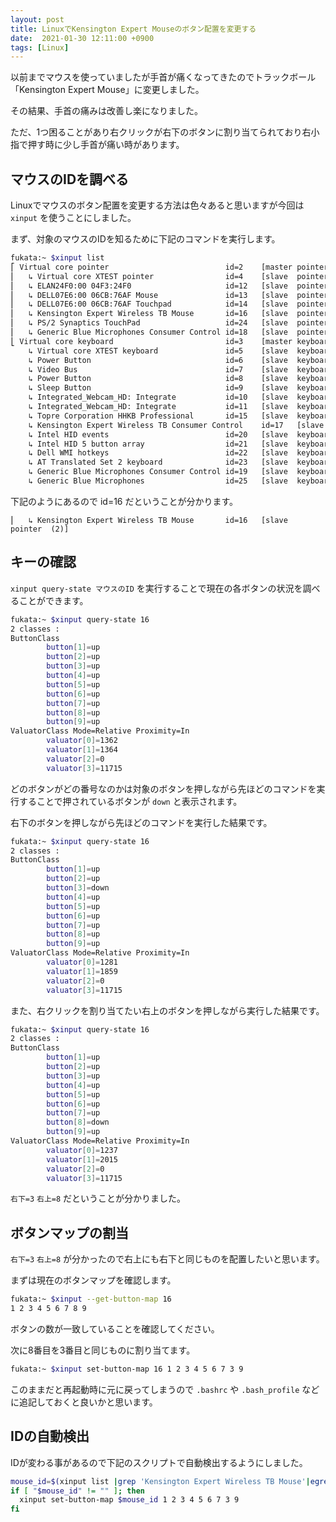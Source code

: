 ```yaml
---
layout: post
title: LinuxでKensington Expert Mouseのボタン配置を変更する 
date:  2021-01-30 12:11:00 +0900
tags: [Linux]
---
```


以前までマウスを使っていましたが手首が痛くなってきたのでトラックボール「Kensington Expert Mouse」に変更しました。

その結果、手首の痛みは改善し楽になりました。

ただ、1つ困ることがあり右クリックが右下のボタンに割り当てられており右小指で押す時に少し手首が痛い時があります。

## マウスのIDを調べる 

Linuxでマウスのボタン配置を変更する方法は色々あると思いますが今回は `xinput` を使うことにしました。

まず、対象のマウスのIDを知るために下記のコマンドを実行します。

```bash
fukata:~ $xinput list
⎡ Virtual core pointer                          id=2    [master pointer  (3)]
⎜   ↳ Virtual core XTEST pointer                id=4    [slave  pointer  (2)]
⎜   ↳ ELAN24F0:00 04F3:24F0                     id=12   [slave  pointer  (2)]
⎜   ↳ DELL07E6:00 06CB:76AF Mouse               id=13   [slave  pointer  (2)]
⎜   ↳ DELL07E6:00 06CB:76AF Touchpad            id=14   [slave  pointer  (2)]
⎜   ↳ Kensington Expert Wireless TB Mouse       id=16   [slave  pointer  (2)]
⎜   ↳ PS/2 Synaptics TouchPad                   id=24   [slave  pointer  (2)]
⎜   ↳ Generic Blue Microphones Consumer Control id=18   [slave  pointer  (2)]
⎣ Virtual core keyboard                         id=3    [master keyboard (2)]
    ↳ Virtual core XTEST keyboard               id=5    [slave  keyboard (3)]
    ↳ Power Button                              id=6    [slave  keyboard (3)]
    ↳ Video Bus                                 id=7    [slave  keyboard (3)]
    ↳ Power Button                              id=8    [slave  keyboard (3)]
    ↳ Sleep Button                              id=9    [slave  keyboard (3)]
    ↳ Integrated_Webcam_HD: Integrate           id=10   [slave  keyboard (3)]
    ↳ Integrated_Webcam_HD: Integrate           id=11   [slave  keyboard (3)]
    ↳ Topre Corporation HHKB Professional       id=15   [slave  keyboard (3)]
    ↳ Kensington Expert Wireless TB Consumer Control    id=17   [slave  keyboard (3)]
    ↳ Intel HID events                          id=20   [slave  keyboard (3)]
    ↳ Intel HID 5 button array                  id=21   [slave  keyboard (3)]
    ↳ Dell WMI hotkeys                          id=22   [slave  keyboard (3)]
    ↳ AT Translated Set 2 keyboard              id=23   [slave  keyboard (3)]
    ↳ Generic Blue Microphones Consumer Control id=19   [slave  keyboard (3)]
    ↳ Generic Blue Microphones                  id=25   [slave  keyboard (3)]
```

下記のようにあるので id=16 だということが分かります。

```
⎜   ↳ Kensington Expert Wireless TB Mouse       id=16   [slave  pointer  (2)]
```

## キーの確認

`xinput query-state マウスのID` を実行することで現在の各ボタンの状況を調べることができます。

```bash
fukata:~ $xinput query-state 16
2 classes :
ButtonClass
        button[1]=up
        button[2]=up
        button[3]=up
        button[4]=up
        button[5]=up
        button[6]=up
        button[7]=up
        button[8]=up
        button[9]=up
ValuatorClass Mode=Relative Proximity=In
        valuator[0]=1362
        valuator[1]=1364
        valuator[2]=0
        valuator[3]=11715
```

どのボタンがどの番号なのかは対象のボタンを押しながら先ほどのコマンドを実行することで押されているボタンが `down` と表示されます。

右下のボタンを押しながら先ほどのコマンドを実行した結果です。

```bash
fukata:~ $xinput query-state 16
2 classes :
ButtonClass
        button[1]=up
        button[2]=up
        button[3]=down
        button[4]=up
        button[5]=up
        button[6]=up
        button[7]=up
        button[8]=up
        button[9]=up
ValuatorClass Mode=Relative Proximity=In
        valuator[0]=1281
        valuator[1]=1859
        valuator[2]=0
        valuator[3]=11715
```

また、右クリックを割り当てたい右上のボタンを押しながら実行した結果です。

```bash
fukata:~ $xinput query-state 16
2 classes :
ButtonClass
        button[1]=up
        button[2]=up
        button[3]=up
        button[4]=up
        button[5]=up
        button[6]=up
        button[7]=up
        button[8]=down
        button[9]=up
ValuatorClass Mode=Relative Proximity=In
        valuator[0]=1237
        valuator[1]=2015
        valuator[2]=0
        valuator[3]=11715
```

`右下=3` `右上=8` だということが分かりました。

## ボタンマップの割当

`右下=3` `右上=8` が分かったので右上にも右下と同じものを配置したいと思います。

まずは現在のボタンマップを確認します。

```bash
fukata:~ $xinput --get-button-map 16
1 2 3 4 5 6 7 8 9
```

ボタンの数が一致していることを確認してください。

次に8番目を3番目と同じものに割り当てます。

```bash
fukata:~ $xinput set-button-map 16 1 2 3 4 5 6 7 3 9
```

このままだと再起動時に元に戻ってしまうので `.bashrc` や `.bash_profile` などに追記しておくと良いかと思います。

## IDの自動検出

IDが変わる事があるので下記のスクリプトで自動検出するようにしました。

```bash
mouse_id=$(xinput list |grep 'Kensington Expert Wireless TB Mouse'|egrep -o 'id=([0-9]+)' |cut -d'=' -f2)
if [ "$mouse_id" != "" ]; then
  xinput set-button-map $mouse_id 1 2 3 4 5 6 7 3 9
fi
```